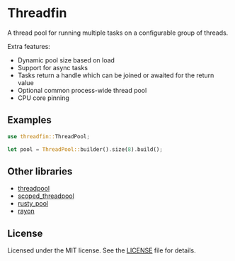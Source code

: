 # Threadfin

A thread pool for running multiple tasks on a configurable group of threads.

Extra features:

- Dynamic pool size based on load
- Support for async tasks
- Tasks return a handle which can be joined or awaited for the return value
- Optional common process-wide thread pool
- CPU core pinning

## Examples

```rust
use threadfin::ThreadPool;

let pool = ThreadPool::builder().size(8).build();
```

## Other libraries

- [threadpool](https://github.com/rust-threadpool/rust-threadpool)
- [scoped_threadpool](https://github.com/kimundi/scoped-threadpool-rs)
- [rusty_pool](https://github.com/robinfriedli/rusty_pool)
- [rayon](https://github.com/rayon-rs/rayon)

## License

Licensed under the MIT license. See the [LICENSE](LICENSE) file for details.

